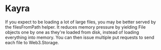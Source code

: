 # Kayra

If you expect to be loading a lot of large files, you may be better served by the filesFromPath helper. It reduces memory pressure by yielding File objects one by one as they're loaded from disk, instead of loading everything into memory. You can then issue multiple put requests to send each file to Web3.Storage.